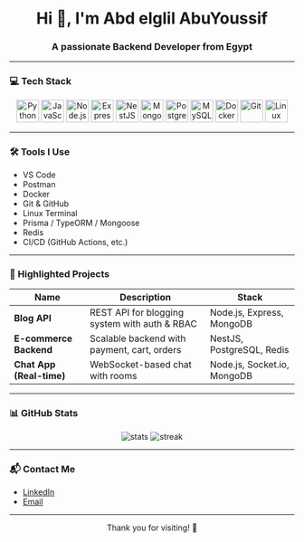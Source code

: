 <h1 align="center">Hi 👋, I'm Abd elglil AbuYoussif</h1>
<h3 align="center">A passionate Backend Developer from Egypt</h3>

---

### 💻 Tech Stack

<div align="center">
  
  <img src="https://cdn.jsdelivr.net/gh/devicons/devicon/icons/python/python-original.svg" width="40" alt="Python" />
  <img src="https://cdn.jsdelivr.net/gh/devicons/devicon/icons/javascript/javascript-original.svg" width="40" alt="JavaScript" />
  <img src="https://cdn.jsdelivr.net/gh/devicons/devicon/icons/nodejs/nodejs-original.svg" width="40" alt="Node.js" />
  <img src="https://cdn.jsdelivr.net/gh/devicons/devicon/icons/express/express-original.svg" width="40" alt="Express.js" />
  <img src="https://cdn.jsdelivr.net/gh/devicons/devicon/icons/nestjs/nestjs-plain.svg" width="40" alt="NestJS" />
  <img src="https://cdn.jsdelivr.net/gh/devicons/devicon/icons/mongodb/mongodb-original.svg" width="40" alt="MongoDB" />
  <img src="https://cdn.jsdelivr.net/gh/devicons/devicon/icons/postgresql/postgresql-original.svg" width="40" alt="PostgreSQL" />
  <img src="https://cdn.jsdelivr.net/gh/devicons/devicon/icons/mysql/mysql-original.svg" width="40" alt="MySQL" />
  <img src="https://cdn.jsdelivr.net/gh/devicons/devicon/icons/docker/docker-original.svg" width="40" alt="Docker" />
  <img src="https://cdn.jsdelivr.net/gh/devicons/devicon/icons/git/git-original.svg" width="40" alt="Git" />
  <img src="https://cdn.jsdelivr.net/gh/devicons/devicon/icons/linux/linux-original.svg" width="40" alt="Linux" />

</div>

---

### 🛠 Tools I Use

- VS Code
- Postman
- Docker
- Git & GitHub
- Linux Terminal
- Prisma / TypeORM / Mongoose
- Redis
- CI/CD (GitHub Actions, etc.)

---

### 📌 Highlighted Projects

| Name | Description | Stack |
|------|-------------|-------|
| **Blog API** | REST API for blogging system with auth & RBAC | Node.js, Express, MongoDB |
| **E-commerce Backend** | Scalable backend with payment, cart, orders | NestJS, PostgreSQL, Redis |
| **Chat App (Real-time)** | WebSocket-based chat with rooms | Node.js, Socket.io, MongoDB |

---

### 📊 GitHub Stats

<p align="center">
  <img src="https://github-readme-stats.vercel.app/api?username= Abd elglil AbuYoussif&show_icons=true&theme=radical" alt="stats"/>
  <img src="https://github-readme-streak-stats.herokuapp.com/?user= Abd elglil AbuYoussif&theme=radical" alt="streak"/>
</p>

---

### 📬 Contact Me

- [LinkedIn](https://www.linkedin.com/in/abd-el-galiel-ibrahim-abu-youssef-b8599b370)
- [Email](mailto:giloboss05@gmail.com)


---

<p align="center">Thank you for visiting! 🚀</p>
